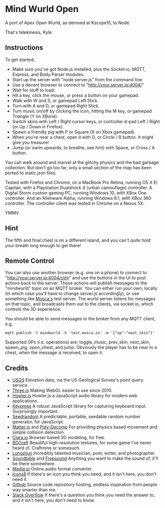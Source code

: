Mind Wurld Open
===============

A port of Apex Open Wurld, as demoed at Kscope15, to Node.

That's telekinesis, Kyle.

Instructions
------------

To get started;

* Make sure you've got Node.js installed, plus the Socket.io, MQTT, Express, and Body Parser modules.
* Start up the server with "node server.js" from the command line.
* Use a decent browser to connect to "http://your.server.ip:4004/"
* Wait for stuff to load.
* Hit a key, click the mouse, or press a button on your gamepad.
* Walk with W and S, or gamepad Left Stick.
* Turn with A and D, or gamepad Right Stick.
* Turn music on/off by clicking the icon, hitting the M key, or gamepad Triangle (Y on XBone).
* Switch skins with Left / Right cursor keys, or controller d-pad Left / Right (or Up / Down in Firefox).
* Spawn a friendly pig with P or Square (X on Xbox gamepad).
* When you're near a chest, open it with O, or Circle / B button. It might give you treasure!
* Jump (or swim upwards, to breathe, see hint) with Space, or Cross / A button.

You can walk around and marvel at the glitchy physics and the bad garbage collection. But don't go too far, only a small section of the map has been ported to static json files.

Tested with Firefox and Chrome, on a MacBook Pro Retina, running OS X El Capitan, with a Playstation Dualshock 4 (urban camouflage) controller. A Digital Storm custom gaming PC, running Windows 10, with XBox One controller. And an Alienware Alpha, running Windows 8.1, with XBox 360 controller. The controller client was tested in Chrome on a Nexus 5X.

YMMV.

Hint
----

The fifth and final chest is on a different island, and you can't _quite_ hold your breath long enough to get there!

Remote Control
--------------

You can also use another browser (e.g. one on a phone) to connect to "http://your.server.ip:4004/ctrlr" and use the buttons in the UI to post actions back to the server. Those actions will publish messages to the "mindwurld" topic on an MQTT broker. You can either run your own, locally (in which case you'll have to change server.js accordingly), or use something like [Mosca's](http://mosca.io/) test server. The wurld server listens for messages on that topic, and broadcasts them out to the clients, via socket.io, which controls the 3D experience.

You should be able to send messages to the broker from any MQTT client, e.g.

    mqtt publish -t mindwurld -h 'test.mosca.io' -m '{"op":"next_skin"}'

Supported OPs (i.e. operations) are; toggle_music, prev_skin, next_skin, spawn_pig, open_chest, and jump. Obviously the player has to be near to a chest, when the message is received, to open it.

Credits
-------

* [USGS](http://ned.usgs.gov/) Elevation data, via the US Geological Survey's point query service.
* [Three.js](http://threejs.org/) Making WebGL easier to use since 2010.
* [Howler.js](https://github.com/goldfire/howler.js/) Howler.js a JavaScript audio library for modern web applications.
* [Keypress](http://dmauro.github.io/Keypress/) A robust JavaScript library for capturing keyboard input. Surprisingly important.
* [Seedrandom](https://github.com/davidbau/seedrandom) A predictable, portable, seedable random number generator, for JavaScript.
* [Matter.js](http://brm.io/matter-js/index.html) and [Poly-Decomp](https://github.com/schteppe/poly-decomp.js) For providing physics based movement and simple collision detection.
* [Clara.io](https://clara.io/) Browser based 3D modeling, for free.
* [BDCraft](http://bdcraft.net/) Beautiful high-resolution textures, for some game I've never heard of. Craftmine or somesuch.
* [Longzijun](https://longzijun.wordpress.com/) Incredibly talented musician, poet, writer, and photographer.
* [Soundbible](http://soundbible.com/) and [Freesound](http://freesound.org/) Anything you want to make the sound of, it'll be there somewhere.
* [Media.io](http://media.io/) Online audio format converter.
* [Icons8](https://icons8.com/) If there's an icon you think you need, and it isn't here, you don't need it.
* [Github](https://github.com/) Source code repository hosting, endless inspiration from people way smarter than me.
* [Stack Overflow](http://stackoverflow.com/) If there's a question you think you need the answer to, and it isn't here, you don't need to know.
